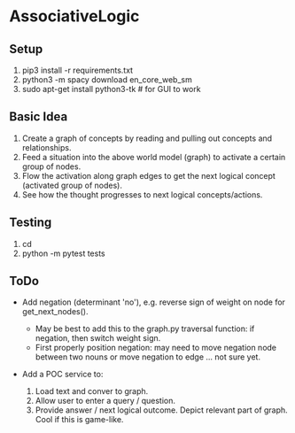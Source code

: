 # AssociativeLogic

## Setup
1. pip3 install -r requirements.txt
2. python3 -m spacy download en_core_web_sm
3. sudo apt-get install python3-tk  # for GUI to work

## Basic Idea
1. Create a graph of concepts by reading and pulling out concepts and relationships.
2. Feed a situation into the above world model (graph) to activate a certain group of nodes.
3. Flow the activation along graph edges to get the next logical concept (activated group of nodes).
4. See how the thought progresses to next logical concepts/actions.


## Testing
1. cd <top-level workspace>
2. python -m pytest tests


## ToDo
* Add negation (determinant 'no'), e.g. reverse sign of weight on node for get_next_nodes().
  - May be best to add this to the graph.py traversal function: if negation, then switch weight sign.
  - First properly position negation: may need to move negation node between two nouns or move negation to edge ... not sure yet.

* Add a POC service to:
  1. Load text and conver to graph.
  2. Allow user to enter a query / question.
  3. Provide answer / next logical outcome.
     Depict relevant part of graph.
     Cool if this is game-like.
